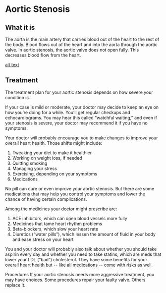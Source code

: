 
# Aortic Stenosis

## What it is
The aorta is the main artery that carries blood out of the heart to the rest of the body. Blood flows out of the heart and into the aorta through the aortic valve. In aortic stenosis, the aortic valve does not open fully. This decreases blood flow from the heart.

[alt text](aorta.jpeg)


## Treatment
The treatment plan for your aortic stenosis depends on how severe your condition is.

If your case is mild or moderate, your doctor may decide to keep an eye on how you’re doing for a while. You’ll get regular checkups and echocardiograms. You may hear this called “watchful waiting,” and even if your stenosis is severe, your doctor may recommend it if you have no symptoms.

Your doctor will probably encourage you to make changes to improve your overall heart health. Those shifts might include:

1. Tweaking your diet to make it healthier
2. Working on weight loss, if needed
3. Quitting smoking
4. Managing your stress
5. Exercising, depending on your symptoms
6. Medications

No pill can cure or even improve your aortic stenosis. But there are some medications that may help you control your symptoms and lower the chance of having certain complications.

Among the medicines your doctor might prescribe are:
1. ACE inhibitors, which can open blood vessels more fully
2. Medicines that tame heart rhythm problems
3. Beta-blockers, which slow your heart rate
4. Diuretics (“water pills”), which lessen the amount of fluid in your body and ease stress on your heart

You and your doctor will probably also talk about whether you should take aspirin every day and whether you need to take statins, which are meds that lower your LDL (“bad”) cholesterol. They have some benefits for your overall heart health but -- like all medications -- come with risks as well.

Procedures
If your aortic stenosis needs more aggressive treatment, you may have choices. Some procedures repair your faulty valve. Others replace it.
